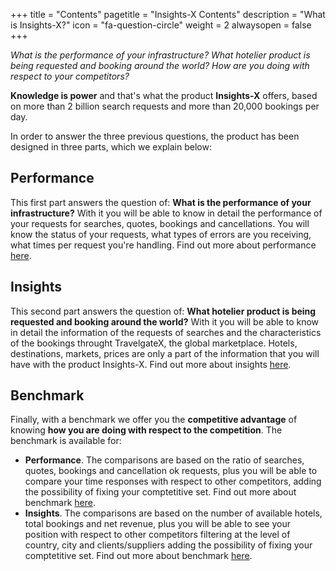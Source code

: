 +++
title = "Contents"
pagetitle = "Insights-X Contents"
description = "What is Insights-X?"
icon = "fa-question-circle"
weight = 2
alwaysopen = false
+++

*What is the performance of your infrastructure? What hotelier product is being requested and booking around the world? How are you doing with respect to your competitors?*

**Knowledge is power** and that's what the product **Insights-X** offers, based on more than 2 billion search requests and more than 20,000 bookings per day.

In order to answer the three previous questions, the product has been designed in three parts, which we explain below:

## Performance
This first part answers the question of: **What is the performance of your infrastructure?** 
With it you will be able to know in detail the performance of your requests for searches, quotes, bookings and cancellations. You will know the status of your requests, what types of errors are you receiving, what times per request you're handling. Find out more about performance [here](/insights-x/datasets/dataset-content/performance/).

## Insights
This second part answers the question of: **What hotelier product is being requested and booking around the world?**
With it you will be able to know in detail the information of the requests of searches and the characteristics of the bookings throught TravelgateX, the global marketplace. Hotels, destinations, markets, prices are only  a part of the information that you will have with the product Insights-X. Find out more about insights  [here](/insights-x/datasets/dataset-content/insights/).

## Benchmark
Finally, with a benchmark we offer you the **competitive advantage** of knowing **how you are doing with respect to the competition**. The benchmark is available for:

* **Performance**. The comparisons are based on the ratio of searches, quotes, bookings and cancellation ok requests, plus you will be able to compare your time responses with respect to other competitors, adding the possibility of fixing your comptetitive set. Find out more about benchmark [here](/insights-x/datasets/dataset-content/benchmark/performance). 
* **Insights**. The comparisons are based on the number of available hotels, total bookings and net revenue, plus you will be able to see your position with respect to other competitors filtering at the level of country, city and clients/suppliers adding the possibility of fixing your comptetitive set. Find out more about benchmark [here](/insights-x/datasets/dataset-content/benchmark/insights).
